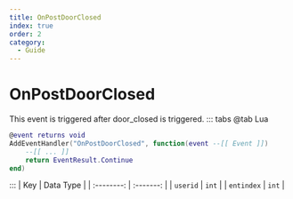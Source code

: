 ```yaml
---
title: OnPostDoorClosed
index: true
order: 2
category:
  - Guide
---
```


# OnPostDoorClosed
This event is triggered after door_closed is triggered.
::: tabs
@tab Lua
```lua
@event returns void
AddEventHandler("OnPostDoorClosed", function(event --[[ Event ]])
    --[[ ... ]]
    return EventResult.Continue
end)
```

:::
|     Key    | Data Type |
| :--------: | :-------: |
|  `userid`  |   `int`   |
| `entindex` |   `int`   |